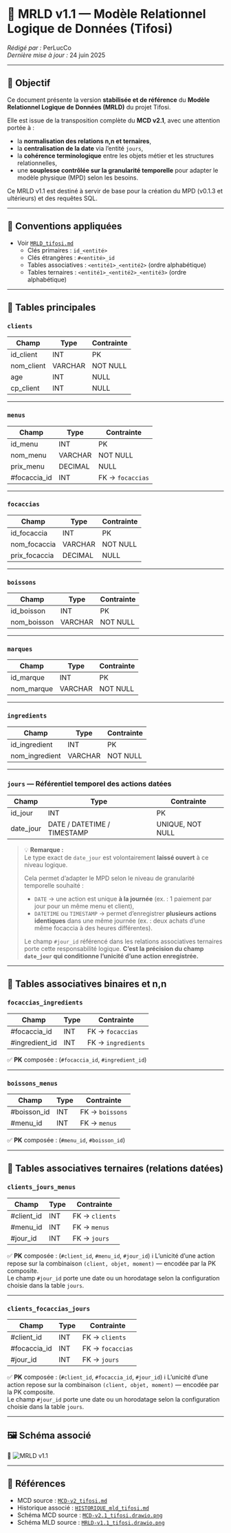 # 🧾 MRLD v1.1 — Modèle Relationnel Logique de Données (Tifosi)

_Rédigé par :_ PerLucCo  
_Dernière mise à jour :_ 24 juin 2025

---

## 📘 Objectif

Ce document présente la version **stabilisée et de référence** du **Modèle Relationnel Logique de Données (MRLD)** du projet Tifosi.

Elle est issue de la transposition complète du **MCD v2.1**, avec une attention portée à :

- la **normalisation des relations n,n et ternaires**,
- la **centralisation de la date** via l’entité `jours`,
- la **cohérence terminologique** entre les objets métier et les structures relationnelles,
- une **souplesse contrôlée sur la granularité temporelle** pour adapter le modèle physique (MPD) selon les besoins.

Ce MRLD v1.1 est destiné à servir de base pour la création du MPD (v0.1.3 et ultérieurs) et des requêtes SQL.

---

## 🔗 Conventions appliquées

- Voir [`MRLD_tifosi.md`](../MRLD_tifosi.md#-conventions-de-nommage-adoptées)
  - Clés primaires : `id_<entité>`
  - Clés étrangères : `#<entité>_id`
  - Tables associatives : `<entité1>_<entité2>` (ordre alphabétique)
  - Tables ternaires : `<entité1>_<entité2>_<entité3>` (ordre alphabétique)

---

## 🧱 Tables principales

### `clients`

| Champ       | Type    | Contrainte |
|-------------|---------|------------|
| id_client   | INT     | PK         |
| nom_client  | VARCHAR | NOT NULL   |
| age         | INT     | NULL       |
| cp_client   | INT     | NULL       |

---

### `menus`

| Champ        | Type     | Contrainte       |
|--------------|----------|------------------|
| id_menu      | INT      | PK               |
| nom_menu     | VARCHAR  | NOT NULL         |
| prix_menu    | DECIMAL  | NULL             |
| #focaccia_id | INT      | FK → `focaccias` |

---

### `focaccias`

| Champ         | Type     | Contrainte |
|---------------|----------|------------|
| id_focaccia   | INT      | PK         |
| nom_focaccia  | VARCHAR  | NOT NULL   |
| prix_focaccia | DECIMAL  | NULL       |

---

### `boissons`

| Champ        | Type     | Contrainte |
|--------------|----------|------------|
| id_boisson   | INT      | PK         |
| nom_boisson  | VARCHAR  | NOT NULL   |

---

### `marques`

| Champ       | Type     | Contrainte |
|-------------|----------|------------|
| id_marque   | INT      | PK         |
| nom_marque  | VARCHAR  | NOT NULL   |

---

### `ingredients`

| Champ           | Type     | Contrainte |
|------------------|----------|-----------|
| id_ingredient    | INT      | PK        |
| nom_ingredient   | VARCHAR  | NOT NULL  |

---

### `jours` — Référentiel temporel des actions datées

| Champ       | Type             | Contrainte              |
|-------------|------------------|--------------------------|
| id_jour     | INT              | PK                      |
| date_jour   | DATE / DATETIME / TIMESTAMP | UNIQUE, NOT NULL |

>💡 **Remarque :**  
>Le type exact de `date_jour` est volontairement **laissé ouvert** à ce niveau logique.
>
>Cela permet d’adapter le MPD selon le niveau de granularité temporelle souhaité :
>
>- `DATE` → une action est unique **à la journée** (ex. : 1 paiement par jour pour un même menu et client),
>- `DATETIME` ou `TIMESTAMP` → permet d’enregistrer **plusieurs actions identiques** dans une même journée (ex. : deux achats d’une même focaccia à des heures différentes).
>
>Le champ `#jour_id` référencé dans les relations associatives ternaires porte cette responsabilité logique. **C’est la précision du champ `date_jour` qui conditionne l’unicité d’une action enregistrée.**

---

## 🔄 Tables associatives binaires et n,n

### `focaccias_ingredients`

| Champ          | Type | Contrainte         |
|----------------|------|--------------------|
| #focaccia_id   | INT  | FK → `focaccias`   |
| #ingredient_id | INT  | FK → `ingredients` |

✅ **PK** composée : (`#focaccia_id`, `#ingredient_id`)

---

### `boissons_menus`

| Champ        | Type | Contrainte      |
|--------------|------|-----------------|
| #boisson_id  | INT  | FK → `boissons` |
| #menu_id     | INT  | FK → `menus`    |

✅ **PK** composée : (`#menu_id`, `#boisson_id`)

---

## 🔺 Tables associatives ternaires (relations datées)

### `clients_jours_menus`

| Champ        | Type | Contrainte              |
|--------------|------|-------------------------|
| #client_id   | INT  | FK → `clients`          |
| #menu_id     | INT  | FK → `menus`            |
| #jour_id     | INT  | FK → `jours`            |

✅ **PK** composée : (`#client_id`, `#menu_id`, `#jour_id`)
ℹ️ L’unicité d’une action repose sur la combinaison `(client, objet, moment)` — encodée par la PK composite.  
Le champ `#jour_id` porte une date ou un horodatage selon la configuration choisie dans la table `jours`.

---

### `clients_focaccias_jours`

| Champ         | Type | Contrainte              |
|---------------|------|-------------------------|
| #client_id    | INT  | FK → `clients`          |
| #focaccia_id  | INT  | FK → `focaccias`        |
| #jour_id      | INT  | FK → `jours`            |

✅ **PK** composée : (`#client_id`, `#focaccia_id`, `#jour_id`)
ℹ️ L’unicité d’une action repose sur la combinaison `(client, objet, moment)` — encodée par la PK composite.  
Le champ `#jour_id` porte une date ou un horodatage selon la configuration choisie dans la table `jours`.

---

## 🖼️ Schéma associé

📁 ![MRLD v1.1](../schemas/MRLD-v1.1_tifosi.drawio.png)

---

## 📎 Références

- MCD source : [`MCD-v2_tifosi.md`](../../mcd/versions/MCD-v2_tifosi.md)
- Historique associé : [`HISTORIQUE_mld_tifosi.md`](./HISTORIQUE_mld_tifosi.md)
- Schéma MCD source : [`MCD-v2.1_tifosi.drawio.png`](../../mcd/schemas/MCD-v2.1_tifosi.drawio.png)
- Schéma MLD source : [`MRLD-v1.1_tifosi.drawio.png`](../schemas/MRLD-v1.1_tifosi.drawio.png)
